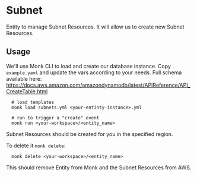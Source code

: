 # Subnet

Entity to manage Subnet Resources.
It will allow us to create new Subnet Resources.

## Usage

We'll use Monk CLI to load and create our database instance.
Copy `example.yaml` and update the vars according to your needs.
Full schema available here: https://docs.aws.amazon.com/amazondynamodb/latest/APIReference/API_CreateTable.html

      # load templates
      monk load subnets.yml <your-entinty-instance>.yml

      # run to trigger a "create" event
      monk run <your-workspace>/<entity_name>

Subnet Resources should be created for you in the specified region.


To delete it `monk delete`:

      monk delete <your-workspace>/<entity_name>

This should remove Entity from Monk and the Subnet Resources from AWS.